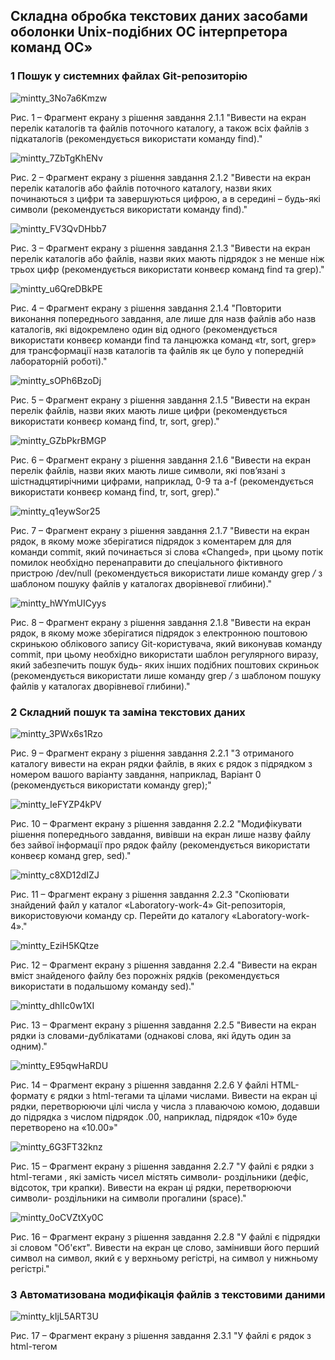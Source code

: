 ## Складна обробка текстових даних засобами оболонки Unix-подібних ОС інтерпретора команд ОС»

### 1 Пошук у системних файлах Git-репозиторію

![mintty_3No7a6Kmzw](https://user-images.githubusercontent.com/44908390/229228322-79467a29-962a-4eb0-a650-67d6e60cae65.png)

Рис. 1 – Фрагмент екрану з рішення завдання 2.1.1 "Вивести на екран перелік каталогів та файлів поточного каталогу, а також всіх файлів з підкаталогів (рекомендується використати команду find)."

![mintty_7ZbTgKhENv](https://user-images.githubusercontent.com/44908390/229231292-bfe6b716-5c40-4194-b8f6-a43e4f014f6f.png)


Рис. 2 – Фрагмент екрану з рішення завдання 2.1.2 "Вивести на екран перелік каталогів або файлів поточного каталогу, назви яких починаються з цифри та завершуються цифрою, а в середині – будь-які символи (рекомендується використати команду find)."

![mintty_FV3QvDHbb7](https://user-images.githubusercontent.com/44908390/229232530-231818f5-0a0a-4b19-892f-82c62dc50225.png)

Рис. 3 – Фрагмент екрану з рішення завдання 2.1.3 "Вивести на екран перелік каталогів або файлів, назви яких мають підрядок з не менше ніж трьох цифр (рекомендується використати конвеєр команд find та grep)."

![mintty_u6QreDBkPE](https://user-images.githubusercontent.com/44908390/229233030-54506388-64ad-4509-890c-ebeb6e8c9399.png)

Рис. 4 – Фрагмент екрану з рішення завдання 2.1.4 "Повторити виконання попереднього завдання, але лише для назв файлів або назв каталогів, які відокремлено один від одного (рекомендується використати конвеєр команди find та ланцюжка команд «tr, sort, grep» для трансформації назв каталогів та файлів як це було у попередній лабораторній роботі)."

![mintty_sOPh6BzoDj](https://user-images.githubusercontent.com/44908390/229234130-238984e9-0c23-4b18-b8ff-bf76e3ad3776.png)


Рис. 5 – Фрагмент екрану з рішення завдання 2.1.5 "Вивести на екран перелік файлів, назви яких мають лише цифри (рекомендується використати конвеєр команд find, tr, sort, grep)."

![mintty_GZbPkrBMGP](https://user-images.githubusercontent.com/44908390/229234411-d4ab9bd5-4b0f-4043-bf34-c623aed0a79d.png)

Рис. 6 – Фрагмент екрану з рішення завдання 2.1.6 "Вивести на екран перелік файлів, назви яких мають лише символи, які пов’язані з шістнадцятирічними цифрами, наприклад, 0-9 та a-f (рекомендується використати конвеєр команд find, tr, sort, grep)."

![mintty_q1eywSor25](https://user-images.githubusercontent.com/44908390/229235969-4f7a0bc8-1b95-4402-a438-7bd204b9ac7a.png)

Рис. 7 – Фрагмент екрану з рішення завдання 2.1.7 "Вивести на екран рядок, в якому може зберігатися підрядок з коментарем для для команди commit, який починається зі слова «Changed», при цьому потік помилок необхідно перенаправити до спеціального фіктивного пристрою /dev/null (рекомендується використати лише команду grep */* з шаблоном пошуку файлів у каталогах дворівневої глибини)."

![mintty_hWYmUICyys](https://user-images.githubusercontent.com/44908390/229239158-17d70dde-ef1c-47b0-bfdb-c4c93cc03bb7.png)

Рис. 8 – Фрагмент екрану з рішення завдання 2.1.8 "Вивести на екран рядок, в якому може зберігатися підрядок з електронною поштовою скринькою облікового запису Git-користувача, який виконував команду commit, при цьому необхідно використати шаблон регулярного виразу, який забезпечить пошук будь- яких інших подібних поштових скриньок (рекомендується використати лише команду grep */* з шаблоном пошуку файлів у каталогах дворівневої глибини)."

### 2 Складний пошук та заміна текстових даних

![mintty_3PWx6s1Rzo](https://user-images.githubusercontent.com/44908390/229240362-d85097ec-43a0-483a-a439-1dc1932dac68.png)

Рис. 9 – Фрагмент екрану з рішення завдання 2.2.1 "З отриманого каталогу вивести на екран рядки файлів, в яких є рядок з підрядком з номером вашого варіанту завдання, наприклад, Варіант 0 (рекомендується використати команду grep);"

![mintty_IeFYZP4kPV](https://user-images.githubusercontent.com/44908390/229241287-9a844e7c-f80f-4991-bad3-e9e0be29df41.png)

Рис. 10 – Фрагмент екрану з рішення завдання 2.2.2 "Модифікувати рішення попереднього завдання, вивівши на екран лише назву файлу без зайвої інформації про рядок файлу (рекомендується використати конвеєр команд grep, sed)."

![mintty_c8XD12dIZJ](https://user-images.githubusercontent.com/44908390/229241491-6bdd7c0f-a316-4927-bbb8-6facc37f74b8.png)

Рис. 11 – Фрагмент екрану з рішення завдання 2.2.3 "Скопіювати знайдений файл у каталог «Laboratory-work-4» Git-репозиторія, використовуючи команду cp. Перейти до каталогу «Laboratory-work-4»."

![mintty_EziH5KQtze](https://user-images.githubusercontent.com/44908390/229241781-3a674e16-d191-46d3-a862-75e35fe81dcf.png)

Рис. 12 – Фрагмент екрану з рішення завдання 2.2.4 "Вивести на екран вміст знайденого файлу без порожніх рядків (рекомендується використати в подальшому команду sed)."

![mintty_dhIIc0w1XI](https://user-images.githubusercontent.com/44908390/229350332-36c03e72-c76c-4b22-9705-6ad819d7ec40.png)

Рис. 13 – Фрагмент екрану з рішення завдання 2.2.5 "Вивести на екран рядки із словами-дублікатами (однакові слова, які йдуть один за одним)."

![mintty_E95qwHaRDU](https://user-images.githubusercontent.com/44908390/229351533-1d585d95-3376-4b5d-8427-c4b43d656bf6.png)

Рис. 14 – Фрагмент екрану з рішення завдання 2.2.6 У файлі HTML-формату є рядки з html-тегами <td> та цілами числами. Вивести на екран ці рядки, перетворюючи цілі числа у числа з плаваючою комою, додавши до підрядка з числом підрядок .00, наприклад, підрядок «10» буде перетворено на «10.00»"
  
![mintty_6G3FT32knz](https://user-images.githubusercontent.com/44908390/229353618-da2a97e9-bfb7-4572-b275-2c5f74ec6585.png)

Рис. 15 – Фрагмент екрану з рішення завдання 2.2.7 "У файлі є рядки з html-тегами <td>, які замість чисел містять символи- роздільники (дефіс, відсоток, три крапки). Вивести на екран ці рядки, перетворюючи символи- роздільники на символи прогалини (space)."

![mintty_0oCVZtXy0C](https://user-images.githubusercontent.com/44908390/229354953-7d0bdc01-f700-4595-bf01-f1a2c5c16ca7.png)

Рис. 16 – Фрагмент екрану з рішення завдання 2.2.8 "У файлі є підрядки зі словом "Об'єкт". Вивести на екран це слово, замінивши його перший символ на символ, який є у верхньому регістрі, на символ у нижньому регістрі."

### 3 Автоматизована модифікація файлів з текстовими даними
  
![mintty_kIjL5ART3U](https://user-images.githubusercontent.com/44908390/229357863-4d693b7e-96da-4e4f-a360-7f1476492290.png)

Рис. 17 – Фрагмент екрану з рішення завдання 2.3.1 "У файлі є рядок з html-тегом <title>. Видалити з цього рядка цифри, які розміщено наприкінці рядка."
  
![mintty_ZAwRM6Joyv](https://user-images.githubusercontent.com/44908390/229357925-c54643a9-22c6-4da3-add8-3478bb31a7ba.png)


Рис. 18 – Фрагмент екрану з рішення завдання 2.3.2 "У файлі є рядок з html-тегом <title>. Додати після цього рядка новий рядок, який містить наступне: "<h1>Таблиця оновлено автоматично. Автор - ПІБ, група</h1>" (рекомендується додати за номером, який заздалегіть визначено попердньою командою sed наприклад, після 4-го рядку)."

![mintty_OLXiZoJ1Da](https://user-images.githubusercontent.com/44908390/229358013-dbeed991-b40c-4c81-896f-345c68220545.png)

  
Рис. 19 – Фрагмент екрану з рішення завдання 2.3.3 "Видалити з файлу всі порожні рядки."
  
![mintty_550lNG57mm](https://user-images.githubusercontent.com/44908390/229358071-d81dfd76-de4f-4ecd-856d-964cdb8cc3d4.png)
![mintty_R3v7ejn8IC](https://user-images.githubusercontent.com/44908390/229358081-59dd3371-d96e-49e8-bdd4-f4cf49fc1a65.png)

  
Рис. 20 – Фрагмент екрану з рішення завдання 2.3.4 "Видалити з файлу слова-дублікати."

![mintty_kxv2Yq5oT9](https://user-images.githubusercontent.com/44908390/229358266-e742686c-357a-4dde-9656-1a2a886ffc4f.png)
![mintty_zpfKWsls3k](https://user-images.githubusercontent.com/44908390/229358643-f667226b-1478-4d87-821e-4a95f8df95fc.png)
![mintty_RrouZzejbC](https://user-images.githubusercontent.com/44908390/229358645-0b4ed9e6-8176-4894-9cbf-e94ca971b1f9.png)
![mintty_9mJTjPyqiT](https://user-images.githubusercontent.com/44908390/229358650-93c832e1-b346-494f-ae32-ea7bef775670.png)

Рис. 21 – Фрагмент екрану з рішення завдання 2.3.5 "Об’єднати команди SED, створені у попередніх завданнях, в окремий текстовий файл з назвою за шаблоном surname.sed, де surname – ваше прізвище латинськими літерами. Виконати утиліту SED з читанням команд зі створенного файлу."
